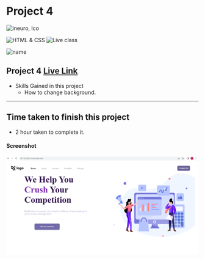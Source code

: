 # Project 4

![ineuro, lco](https://img.shields.io/badge/Ineuron-LOC-orange)


![HTML & CSS](https://img.shields.io/badge/HTML-CSS-orange)
![Live class](https://img.shields.io/badge/LIVE--CLASS-PROJECT--4-green)

![name](https://img.shields.io/badge/Swapnil-Landge)

## Project 4 [Live Link]()

-   Skills Gained in this project
    -   How to change background.

---

## Time taken to finish this project

-   2 hour taken to complete it.

#### Screenshot

![Desktop](./screenshots/Project_4.png)
